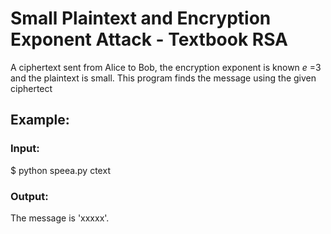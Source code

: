 # Small Plaintext and Encryption Exponent Attack - Textbook RSA

A ciphertext sent from Alice to Bob, the encryption exponent is known *e* =3 and the plaintext is small.
This program finds the message using the given ciphertect

## Example:
### Input:
$ python speea.py ctext

### Output:
The message is 'xxxxx'.
